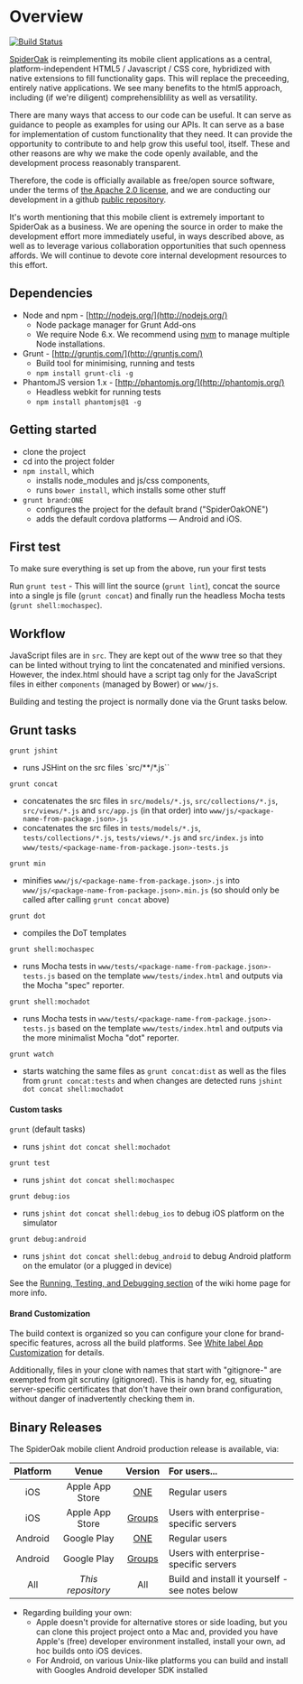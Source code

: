 # Overview

[![Build Status](https://travis-ci.org/SpiderOak/SpiderOakMobileClient.png)](https://travis-ci.org/SpiderOak/SpiderOakMobileClient)

[SpiderOak](http://spideroak.com) is reimplementing its mobile client applications as a central, platform-independent HTML5 / Javascript / CSS core, hybridized with native extensions to fill functionality gaps. This will replace the preceeding, entirely native applications. We see many benefits to the html5 approach, including (if we're diligent) comprehensiblility as well as versatility.

There are many ways that access to our code can be useful. It can serve as guidance to people as examples for using our APIs. It can serve as a base for implementation of custom functionality that they need. It can provide the opportunity to contribute to and help grow this useful tool, itself. These and other reasons are why we make the code openly available, and the development process reasonably transparent.

Therefore, the code is officially available as free/open source software, under the terms of [the Apache 2.0 license](https://github.com/SpiderOak/SpiderOakMobileClient/blob/master/LICENSE), and we are conducting our development in a github [public repository](https://github.com/SpiderOak/SpiderOakMobileClient).

It's worth mentioning that this mobile client is extremely important to SpiderOak as a business. We are opening the source in order to make the development effort more immediately useful, in ways described above, as well as to leverage various collaboration opportunities that such openness affords. We will continue to devote core internal development resources to this effort.

## Dependencies

- Node and npm - [http://nodejs.org/](http://nodejs.org/)
    - Node package manager for Grunt Add-ons
    - We require Node 6.x. We recommend using
      [nvm](https://github.com/creationix/nvm) to manage multiple Node installations.
- Grunt - [http://gruntjs.com/](http://gruntjs.com/)
	- Build tool for minimising, running and tests
	- `npm install grunt-cli -g`
- PhantomJS version 1.x - [http://phantomjs.org/](http://phantomjs.org/)
	- Headless webkit for running tests
	- `npm install phantomjs@1 -g`

## Getting started

- clone the project
- cd into the project folder
- `npm install`, which
  - installs node_modules and js/css components,
  - runs `bower install`, which installs some other stuff
- `grunt brand:ONE`
  - configures the project for the default brand ("SpiderOakONE")
  - adds the default cordova platforms — Android and iOS.

## First test

To make sure everything is set up from the above, run your first tests

Run `grunt test` - This will lint the source (`grunt lint`), concat the source into a single js file (`grunt concat`) and finally run the headless Mocha tests (`grunt shell:mochaspec`).

## Workflow

JavaScript files are in `src`. They are kept out of the www tree so that they can be linted without trying to lint the concatenated and minified versions. However, the index.html should have a script tag only for the JavaScript files in either `components` (managed by Bower) or `www/js`.

Building and testing the project is normally done via the Grunt tasks below.

## Grunt tasks

`grunt jshint`

- runs JSHint on the src files `src/**/*.js``

`grunt concat`

- concatenates the src files in `src/models/*.js`, `src/collections/*.js`, `src/views/*.js` and `src/app.js` (in that order) into `www/js/<package-name-from-package.json>.js`
- concatenates the src files in `tests/models/*.js`, `tests/collections/*.js`, `tests/views/*.js` and `src/index.js` into `www/tests/<package-name-from-package.json>-tests.js`

`grunt min`

- minifies `www/js/<package-name-from-package.json>.js` into `www/js/<package-name-from-package.json>.min.js` (so should only be called after calling `grunt concat` above)

`grunt dot`

- compiles the DoT templates 

`grunt shell:mochaspec`

- runs Mocha tests in `www/tests/<package-name-from-package.json>-tests.js` based on the template `www/tests/index.html` and outputs via the Mocha "spec" reporter.

`grunt shell:mochadot`

- runs Mocha tests in `www/tests/<package-name-from-package.json>-tests.js` based on the template `www/tests/index.html` and outputs via the more minimalist Mocha "dot" reporter.

`grunt watch`

- starts watching the same files as `grunt concat:dist` as well as the files from `grunt concat:tests` and when changes are detected runs `jshint dot concat shell:mochadot`

#### Custom tasks

`grunt` (default tasks)

- runs `jshint dot concat shell:mochadot`

`grunt test`

- runs `jshint dot concat shell:mochaspec`

`grunt debug:ios`

- runs `jshint dot concat shell:debug_ios` to debug iOS platform on the simulator

`grunt debug:android`

- runs `jshint dot concat shell:debug_android` to debug Android platform on the emulator (or a plugged in device)

See the [Running, Testing, and Debugging section](https://github.com/SpiderOak/SpiderOakMobileClient/wiki/Home#wiki-Running_Testing_and_Debugging) of the wiki home page for more info.

#### Brand Customization

The build context is organized so you can configure your clone for brand-specific features, across all the build platforms. See [White label App Customization](https://github.com/SpiderOak/SpiderOakMobileClient/wiki/White-label-App-Customization) for details.

Additionally, files in your clone with names that start with "gitignore-" are exempted from git scrutiny (gitignored). This is handy for, eg, situating server-specific certificates that don't have their own brand configuration, without danger of inadvertently checking them in.

## Binary Releases

The SpiderOak mobile client Android production release is available, via:

| Platform |    Venue        | Version |    For users...                    |
|:--------:|:---------------:|:-------:|:--------------------------------- |
| iOS      | Apple App Store | [ONE](https://itunes.apple.com/app/spideroak/id360584371) | Regular users |
| iOS      | Apple App Store | [Groups](https://itunes.apple.com/app/spideroakblue/id843640437) | Users with enterprise-specific servers |
| Android  | Google Play     | [ONE](https://play.google.com/store/apps/details?id=com.spideroak.android) | Regular users |
| Android  | Google Play     | [Groups](https://play.google.com/store/apps/details?id=com.spideroakblue.android) | Users with enterprise-specific servers |
| All  | _This repository_ | All | Build and install it yourself - see notes below |

* Regarding building your own:
  * Apple doesn't provide for alternative stores or side loading, but you can clone this project project onto a Mac and, provided you have Apple's (free) developer environment installed, install your own, ad hoc builds onto iOS devices.
  * For Android, on various Unix-like platforms you can build and install with Googles Android developer SDK installed
